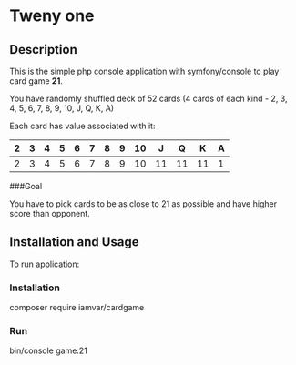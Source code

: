 # Tweny one

## Description

This is the simple php console application with symfony/console to play card game **21**.

You have randomly shuffled deck of 52 cards (4 cards of each kind - 2, 3, 4, 5, 6, 7, 8, 9, 10, J, Q, K, A)

Each card has value associated with it:

| 2 | 3 | 4 | 5 | 6 | 7 | 8 | 9 | 10 | J  | Q  | K  | A |
|---|---|---|---|---|---|---|---|----|----|----|----|---|
| 2 | 3 | 4 | 5 | 6 | 7 | 8 | 9 | 10 | 11 | 11 | 11 | 1 |

###Goal

You have to pick cards to be as close to 21 as possible and have higher score than opponent.

## Installation and Usage
To run application:

### Installation
composer require iamvar/cardgame

### Run
bin/console game:21